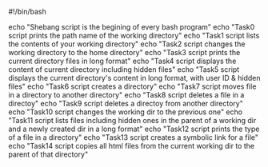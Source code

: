 #!/bin/bash

echo "Shebang script is the begining of every bash program"
echo "Task0 script prints the path name of the working directory"
echo "Task1 script lists the contents of your working directory"
echo "Task2 script changes the working directory to the home directory"
echo "Task3 script prints the current directory files in long format"
echo "Task4 script displays the content of current directory including hidden files"
echo "Task5 script displays the current directory's content in long format, with user ID & hidden files"
echo "Task6 script creates a directory"
echo "Task7 script moves file in a directory to another directory"
echo "Task8 script deletes a file in a directoy"
echo "Task9 script deletes a directoy from another directory"
echo "Task10 script changes the working dir to the previous one"
echo "Task11 script lists files including hidden ones in the parent of a working dir and a newly created dir in a long format"
echo "Task12 script prints the type of a file in a directory"
echo "Task13 script creates a symbolic link for a file"
echo "Task14 script copies all html files from the current working dir to the parent of that directory"
